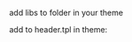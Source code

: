 add libs to folder in your theme


add to header.tpl in theme:
<link href="catalog/view/theme/apple/libs/magnific/magnific-popup.css" rel="stylesheet">

<script type="text/javascript" src="catalog/view/theme/apple/libs/waypoints/waypoints-1.6.2.min.js"></script>
<script type="text/javascript" src="catalog/view/theme/apple/libs/magnific/jquery.magnific-popup.min.js"></script>
